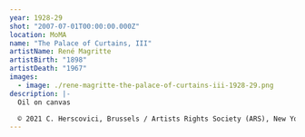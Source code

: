 ```yaml
---
year: 1928-29
shot: "2007-07-01T00:00:00.000Z"
location: MoMA
name: "The Palace of Curtains, III"
artistName: René Magritte
artistBirth: "1898"
artistDeath: "1967"
images:
  - image: ./rene-magritte-the-palace-of-curtains-iii-1928-29.png
description: |-
  Oil on canvas

  © 2021 C. Herscovici, Brussels / Artists Rights Society (ARS), New York
---
```

